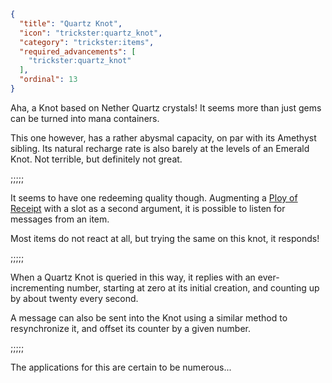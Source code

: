 ```json
{
  "title": "Quartz Knot",
  "icon": "trickster:quartz_knot",
  "category": "trickster:items",
  "required_advancements": [
    "trickster:quartz_knot"
  ],
  "ordinal": 13
}
```

Aha, a Knot based on Nether Quartz crystals! It seems more than just gems can be turned into mana containers.


This one however, has a rather abysmal capacity, on par with its Amethyst sibling.
Its natural recharge rate is also barely at the levels of an Emerald Knot. Not terrible, but definitely not great.

;;;;;

It seems to have one redeeming quality though. 
Augmenting a [Ploy of Receipt](!trickster:ploys/message#3) with a slot as a second argument, it is possible to listen
for messages from an item.


Most items do not react at all, but trying the same on this knot, it responds!

;;;;;

When a Quartz Knot is queried in this way, it replies with an ever-incrementing number, 
starting at zero at its initial creation, and counting up by about twenty every second.


A message can also be sent into the Knot using a similar method to resynchronize it, 
and offset its counter by a given number.

;;;;;

The applications for this are certain to be numerous...
